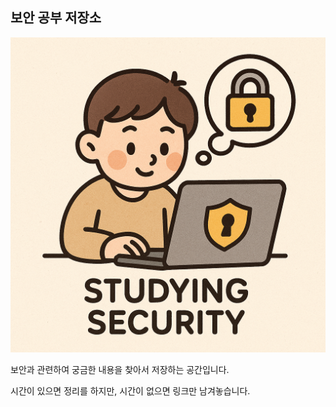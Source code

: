 ## 보안 공부 저장소

![cover-image](SECURITY/cover-image.png)

보안과 관련하여 궁금한 내용을 찾아서 저장하는 공간입니다.

시간이 있으면 정리를 하지만, 시간이 없으면 링크만 남겨놓습니다.
